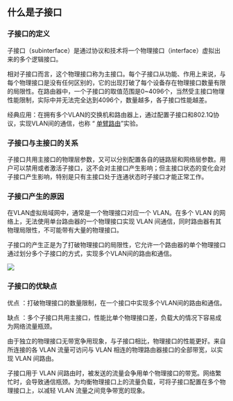 ## 什么是子接口


### 子接口的定义


子接口（subinterface）是通过协议和技术将一个物理接口（interface）虚拟出来的多个逻辑接口。

相对子接口而言，这个物理接口称为主接口。每个子接口从功能、作用上来说，与每个物理接口是没有任何区别的，它的出现打破了每个设备存在物理接口数量有限的局限性。在路由器中，一个子接口的取值范围是0~4096个，当然受主接口物理性能限制，实际中并无法完全达到4096个，数量越多，各子接口性能越差。

经典应用：在拥有多个VLAN的交换机和路由器上，通过配置子接口和802.1Q协议，实现VLAN间的通信，也称 “ [单臂路由](http://baike.baidu.com/view/51139.htm)”实验。

### 子接口与主接口的关系

子接口共用主接口的物理层参数，又可以分别配置各自的链路层和网络层参数。用户可以禁用或者激活子接口，这不会对主接口产生影响；但主接口状态的变化会对子接口产生影响，特别是只有主接口处于连通状态时子接口才能正常工作。

### 子接口产生的原因

在VLAN虚拟局域网中，通常是一个物理接口对应一个 VLAN。在多个 VLAN 的网络上，无法使用单台路由器的一个物理接口实现 VLAN 间通信，同时路由器有其物理局限性，不可能带有大量的物理接口。

子接口的产生正是为了打破物理接口的局限性，它允许一个路由器的单个物理接口通过划分多个子接口的方式，实现多个VLAN间的路由和通信。

![](https://img-blog.csdn.net/20160727213254083?watermark/2/text/aHR0cDovL2Jsb2cuY3Nkbi5uZXQv/font/5a6L5L2T/fontsize/400/fill/I0JBQkFCMA==/dissolve/70/gravity/Center)  

### 子接口的优缺点

优点 ：打破物理接口的数量限制，在一个接口中实现多个VLAN间的路由和通信。

缺点 ：多个子接口共用主接口，性能比单个物理接口差，负载大的情况下容易成为网络流量瓶颈。

由于独立的物理接口无带宽争用现象，与子接口相比，物理接口的性能更好。来自所连接的各 VLAN 流量可访问与 VLAN 相连的物理路由器接口的全部带宽，以实现 VLAN 间路由。

子接口用于 VLAN 间路由时，被发送的流量会争用单个物理接口的带宽。网络繁忙时，会导致通信瓶颈。为均衡物理接口上的流量负载，可将子接口配置在多个物理接口上，以减轻 VLAN 流量之间竞争带宽的现象。